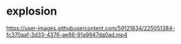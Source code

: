 # explosion



https://user-images.githubusercontent.com/59121834/225051384-fc370aaf-3d33-4376-ae86-91a9947da0ad.mp4

